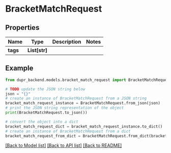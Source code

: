 # BracketMatchRequest


## Properties

Name | Type | Description | Notes
------------ | ------------- | ------------- | -------------
**tags** | **List[str]** |  | 

## Example

```python
from dupr_backend.models.bracket_match_request import BracketMatchRequest

# TODO update the JSON string below
json = "{}"
# create an instance of BracketMatchRequest from a JSON string
bracket_match_request_instance = BracketMatchRequest.from_json(json)
# print the JSON string representation of the object
print(BracketMatchRequest.to_json())

# convert the object into a dict
bracket_match_request_dict = bracket_match_request_instance.to_dict()
# create an instance of BracketMatchRequest from a dict
bracket_match_request_from_dict = BracketMatchRequest.from_dict(bracket_match_request_dict)
```
[[Back to Model list]](../README.md#documentation-for-models) [[Back to API list]](../README.md#documentation-for-api-endpoints) [[Back to README]](../README.md)


